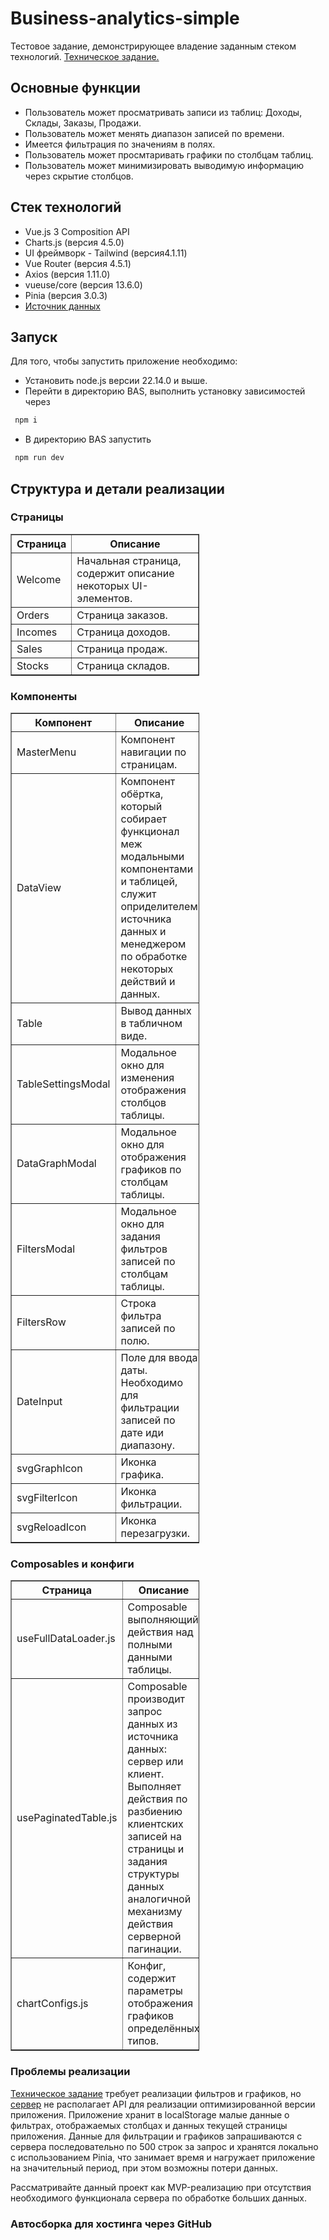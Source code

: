 # Business-analytics-simple
Тестовое задание, демонстрирующее владение заданным стеком технологий. [Техническое задание.](https://github.com/KrakishMusta/Business-analytics-simple/blob/main/Docs/task.md)

## **Основные функции**
* Пользователь может просматривать записи из таблиц: Доходы, Склады, Заказы, Продажи.
* Пользователь может менять диапазон записей по времени.
* Имеется фильтрация по значениям в полях.
* Пользователь может просмтаривать графики по столбцам таблиц.
* Пользователь может минимизировать выводимую информацию через скрытие столбцов.

## **Стек технологий**
* Vue.js 3 Composition API
* Charts.js (версия 4.5.0)
* UI фреймворк - Tailwind (версия4.1.11)
* Vue Router (версия 4.5.1)
* Axios (версия 1.11.0)
* vueuse/core (версия 13.6.0)
* Pinia (версия 3.0.3)
* [Источник данных](https://github.com/cy322666/wb-api/tree/master)


## **Запуск**
Для того, чтобы запустить приложение необходимо:
*  Установить node.js версии 22.14.0 и выше.
*  Перейти в директорию BAS, выполнить установку зависимостей через
  ```bash
   npm i
  ```
*  В директорию BAS запустить
  ```bash
   npm run dev
  ```

## **Структура и детали реализации**

### Страницы
<table border="1" style="width:60%; border-collapse: collapse;">
  <tr>
    <th style="width:15%;">Страница</th>
    <th>Описание</th>
  </tr>
  <tr>
    <td>Welcome</td>
    <td>Начальная страница, содержит описание некоторых UI-элементов.</td>
  </tr>
  <tr>
    <td>Orders</td>
    <td>Страница заказов.</td>
  </tr>
    <tr>
    <td>Incomes</td>
    <td>Страница доходов.</td>
  </tr>
    <tr>
    <td>Sales</td>
    <td>Страница продаж.</td>
  </tr>
    <tr>
    <td>Stocks</td>
    <td>Страница складов.</td>
  </tr>
</table>

### Компоненты
<table border="1" style="width:60%; border-collapse: collapse;">
  <tr>
    <th style="width:15%;">Компонент</th>
    <th>Описание</th>
  </tr>
  <tr>
    <td>MasterMenu</td>
    <td>Компонент навигации по страницам.</td>
  </tr>
  <tr>
    <td>DataView</td>
    <td>Компонент обёртка, который собирает функционал меж модальными компонентами и таблицей, служит оприделителем источника данных и менеджером по обработке некоторых действий и данных.</td>
  </tr>
  <tr>
    <td>Table</td>
    <td>Вывод данных в табличном виде.</td>
  </tr>
  <tr>
    <td>TableSettingsModal</td>
    <td>Модальное окно для изменения отображения столбцов таблицы.</td>
  </tr>
  <tr>
    <td>DataGraphModal</td>
    <td>Модальное окно для отображения графиков по столбцам таблицы.</td>
  </tr>
  <tr>
    <td>FiltersModal</td>
    <td>Модальное окно для задания фильтров записей по столбцам таблицы.</td>
  </tr>
    <tr>
    <td>FiltersRow</td>
    <td>Строка фильтра записей по полю.</td>
  </tr>
  <tr>
    <td>DateInput</td>
    <td>Поле для ввода даты. Необходимо для фильтрации записей по дате иди диапазону.</td>
  </tr>
  <tr>
    <td>svgGraphIcon</td>
    <td>Иконка графика.</td>
  </tr>
  <tr>
    <td>svgFilterIcon</td>
    <td>Иконка фильтрации.</td>
  </tr>
  <tr>
    <td>svgReloadIcon</td>
    <td>Иконка перезагрузки.</td>
  </tr>
</table>


### Composables и конфиги
<table border="1" style="width:60%; border-collapse: collapse;">
  <tr>
    <th style="width:15%">Страница</th>
    <th>Описание</th>
  </tr>
  <tr>
    <td>useFullDataLoader.js</td>
    <td>Composable выполняющий действия над полными данными таблицы.</td>
  </tr>
  <tr>
    <td>usePaginatedTable.js</td>
    <td>Composable производит запрос данных из источника данных: сервер или клиент. Выполняет действия по разбиению клиентских записей на страницы и задания структуры данных аналогичной механизму действия серверной пагинации.</td>
  </tr>
  <tr>
    <td>chartConfigs.js</td>
    <td>Конфиг, содержит параметры отображения графиков определённых типов.</td>
  </tr>
</table>

### Проблемы реализации

[Техническое задание](https://github.com/KrakishMusta/Business-analytics-simple/blob/main/Docs/task.md) требует реализации фильтров и графиков, но [сервер](https://github.com/cy322666/wb-api/tree/master) не располагает API для реализации оптимизированной версии приложения. Приложение хранит в localStorage малые данные о фильтрах, отображаемых столбцах и данных текущей страницы приложения. Данные для фильтрации и графиков запрашиваются с сервера последовательно по 500 строк за запрос и хранятся локально с использованием Pinia, что занимает время и нагружает приложение на значительный период, при этом возможны потери данных.

Рассматривайте данный проект как MVP-реализацию при отсутствия необходимого функционала сервера по обработке больших данных.


### Автосборка для хостинга через GitHub